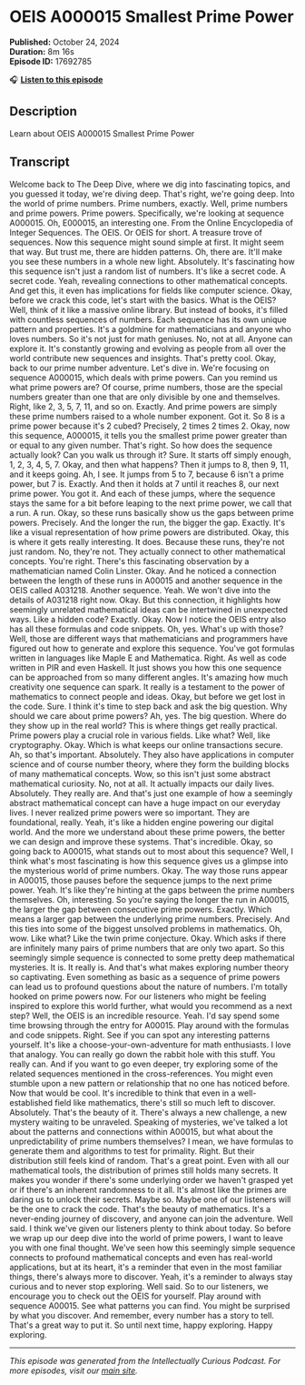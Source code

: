 # OEIS  A000015 Smallest Prime Power

**Published:** October 24, 2024  
**Duration:** 8m 16s  
**Episode ID:** 17692785

🎧 **[Listen to this episode](https://intellectuallycurious.buzzsprout.com/2529712/episodes/17692785-oeis--a000015-smallest-prime-power)**

## Description

Learn about OEIS  A000015 Smallest Prime Power

## Transcript

Welcome back to The Deep Dive, where we dig into fascinating topics, and you guessed it today, we're diving deep. That's right, we're going deep. Into the world of prime numbers. Prime numbers, exactly. Well, prime numbers and prime powers. Prime powers. Specifically, we're looking at sequence A000015. Oh, E000015, an interesting one. From the Online Encyclopedia of Integer Sequences. The OEIS. Or OEIS for short. A treasure trove of sequences. Now this sequence might sound simple at first. It might seem that way. But trust me, there are hidden patterns. Oh, there are. It'll make you see these numbers in a whole new light. Absolutely. It's fascinating how this sequence isn't just a random list of numbers. It's like a secret code. A secret code. Yeah, revealing connections to other mathematical concepts. And get this, it even has implications for fields like computer science. Okay, before we crack this code, let's start with the basics. What is the OEIS? Well, think of it like a massive online library. But instead of books, it's filled with countless sequences of numbers. Each sequence has its own unique pattern and properties. It's a goldmine for mathematicians and anyone who loves numbers. So it's not just for math geniuses. No, not at all. Anyone can explore it. It's constantly growing and evolving as people from all over the world contribute new sequences and insights. That's pretty cool. Okay, back to our prime number adventure. Let's dive in. We're focusing on sequence A000015, which deals with prime powers. Can you remind us what prime powers are? Of course, prime numbers, those are the special numbers greater than one that are only divisible by one and themselves. Right, like 2, 3, 5, 7, 11, and so on. Exactly. And prime powers are simply these prime numbers raised to a whole number exponent. Got it. So 8 is a prime power because it's 2 cubed? Precisely, 2 times 2 times 2. Okay, now this sequence, A000015, it tells you the smallest prime power greater than or equal to any given number. That's right. So how does the sequence actually look? Can you walk us through it? Sure. It starts off simply enough, 1, 2, 3, 4, 5, 7. Okay, and then what happens? Then it jumps to 8, then 9, 11, and it keeps going. Ah, I see. It jumps from 5 to 7, because 6 isn't a prime power, but 7 is. Exactly. And then it holds at 7 until it reaches 8, our next prime power. You got it. And each of these jumps, where the sequence stays the same for a bit before leaping to the next prime power, we call that a run. A run. Okay, so these runs basically show us the gaps between prime powers. Precisely. And the longer the run, the bigger the gap. Exactly. It's like a visual representation of how prime powers are distributed. Okay, this is where it gets really interesting. It does. Because these runs, they're not just random. No, they're not. They actually connect to other mathematical concepts. You're right. There's this fascinating observation by a mathematician named Colin Linster. Okay. And he noticed a connection between the length of these runs in A00015 and another sequence in the OEIS called A031218. Another sequence. Yeah. We won't dive into the details of A031218 right now. Okay. But this connection, it highlights how seemingly unrelated mathematical ideas can be intertwined in unexpected ways. Like a hidden code? Exactly. Okay. Now I notice the OEIS entry also has all these formulas and code snippets. Oh, yes. What's up with those? Well, those are different ways that mathematicians and programmers have figured out how to generate and explore this sequence. You've got formulas written in languages like Maple E and Mathematica. Right. As well as code written in PIR and even Haskell. It just shows you how this one sequence can be approached from so many different angles. It's amazing how much creativity one sequence can spark. It really is a testament to the power of mathematics to connect people and ideas. Okay, but before we get lost in the code. Sure. I think it's time to step back and ask the big question. Why should we care about prime powers? Ah, yes. The big question. Where do they show up in the real world? This is where things get really practical. Prime powers play a crucial role in various fields. Like what? Well, like cryptography. Okay. Which is what keeps our online transactions secure. Ah, so that's important. Absolutely. They also have applications in computer science and of course number theory, where they form the building blocks of many mathematical concepts. Wow, so this isn't just some abstract mathematical curiosity. No, not at all. It actually impacts our daily lives. Absolutely. They really are. And that's just one example of how a seemingly abstract mathematical concept can have a huge impact on our everyday lives. I never realized prime powers were so important. They are foundational, really. Yeah, it's like a hidden engine powering our digital world. And the more we understand about these prime powers, the better we can design and improve these systems. That's incredible. Okay, so going back to A00015, what stands out to most about this sequence? Well, I think what's most fascinating is how this sequence gives us a glimpse into the mysterious world of prime numbers. Okay. The way those runs appear in A00015, those pauses before the sequence jumps to the next prime power. Yeah. It's like they're hinting at the gaps between the prime numbers themselves. Oh, interesting. So you're saying the longer the run in A00015, the larger the gap between consecutive prime powers. Exactly. Which means a larger gap between the underlying prime numbers. Precisely. And this ties into some of the biggest unsolved problems in mathematics. Oh, wow. Like what? Like the twin prime conjecture. Okay. Which asks if there are infinitely many pairs of prime numbers that are only two apart. So this seemingly simple sequence is connected to some pretty deep mathematical mysteries. It is. It really is. And that's what makes exploring number theory so captivating. Even something as basic as a sequence of prime powers can lead us to profound questions about the nature of numbers. I'm totally hooked on prime powers now. For our listeners who might be feeling inspired to explore this world further, what would you recommend as a next step? Well, the OEIS is an incredible resource. Yeah. I'd say spend some time browsing through the entry for A00015. Play around with the formulas and code snippets. Right. See if you can spot any interesting patterns yourself. It's like a choose-your-own-adventure for math enthusiasts. I love that analogy. You can really go down the rabbit hole with this stuff. You really can. And if you want to go even deeper, try exploring some of the related sequences mentioned in the cross-references. You might even stumble upon a new pattern or relationship that no one has noticed before. Now that would be cool. It's incredible to think that even in a well-established field like mathematics, there's still so much left to discover. Absolutely. That's the beauty of it. There's always a new challenge, a new mystery waiting to be unraveled. Speaking of mysteries, we've talked a lot about the patterns and connections within A00015, but what about the unpredictability of prime numbers themselves? I mean, we have formulas to generate them and algorithms to test for primality. Right. But their distribution still feels kind of random. That's a great point. Even with all our mathematical tools, the distribution of primes still holds many secrets. It makes you wonder if there's some underlying order we haven't grasped yet or if there's an inherent randomness to it all. It's almost like the primes are daring us to unlock their secrets. Maybe so. Maybe one of our listeners will be the one to crack the code. That's the beauty of mathematics. It's a never-ending journey of discovery, and anyone can join the adventure. Well said. I think we've given our listeners plenty to think about today. So before we wrap up our deep dive into the world of prime powers, I want to leave you with one final thought. We've seen how this seemingly simple sequence connects to profound mathematical concepts and even has real-world applications, but at its heart, it's a reminder that even in the most familiar things, there's always more to discover. Yeah, it's a reminder to always stay curious and to never stop exploring. Well said. So to our listeners, we encourage you to check out the OEIS for yourself. Play around with sequence A00015. See what patterns you can find. You might be surprised by what you discover. And remember, every number has a story to tell. That's a great way to put it. So until next time, happy exploring. Happy exploring.

---
*This episode was generated from the Intellectually Curious Podcast. For more episodes, visit our [main site](https://intellectuallycurious.buzzsprout.com).*
